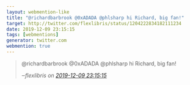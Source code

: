 ```yaml
---
layout: webmention-like
title: "@richardbarbrook @0xADADA @phlsharp hi Richard, big fan!"
target: http://twitter.com/flexlibris/status/1204222834182111234
date: 2019-12-09 23:15:15
tags: [webmentions]
generator: twitter.com
webmention: true
---
```


<blockquote class="external-citation">
  <p>
    @richardbarbrook @0xADADA @phlsharp hi Richard, big fan!
  </p>
  <cite>‒<span class="p-author p-name">flexlibris</span>
    on
    <a href="http://twitter.com/flexlibris/status/1204222834182111234" rel="external nofollow" target="_blank">2019-12-09 23:15:15</a>
  </cite>
</blockquote>
